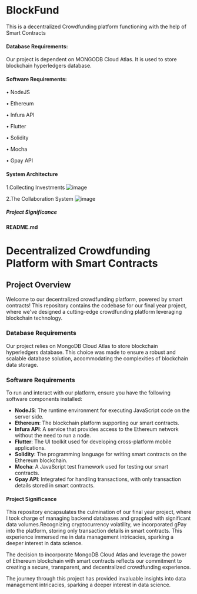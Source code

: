 # BlockFund
This is a decentralized Crowdfunding platform functioning with the help of Smart Contracts

#### Database Requirements:
Our project is dependent on MONGODB Cloud Atlas. It is used to store blockchain hyperledgers database.

#### Software Requirements:
•	NodeJS

•	Ethereum

•	Infura API

•	Flutter

•	Solidity

•	Mocha

•	Gpay API

#### System Architecture
1.Collecting Investments
![image](https://github.com/Keyurkolambe/BlockFund/assets/66724435/63cf273f-d011-4e80-b1ec-2b9c9144fda0)

2.The Collaboration System
![image](https://github.com/Keyurkolambe/BlockFund/assets/66724435/65fb8c49-7210-43f6-99a6-6e61b5510e67)

##### Project Significance
**README.md**

# Decentralized Crowdfunding Platform with Smart Contracts

## Project Overview

Welcome to our decentralized crowdfunding platform, powered by smart contracts! This repository contains the codebase for our final year project, where we've designed a cutting-edge crowdfunding platform leveraging blockchain technology.

### Database Requirements

Our project relies on MongoDB Cloud Atlas to store blockchain hyperledgers database. This choice was made to ensure a robust and scalable database solution, accommodating the complexities of blockchain data storage.

### Software Requirements

To run and interact with our platform, ensure you have the following software components installed:

- **NodeJS**: The runtime environment for executing JavaScript code on the server side.
- **Ethereum**: The blockchain platform supporting our smart contracts.
- **Infura API**: A service that provides access to the Ethereum network without the need to run a node.
- **Flutter**: The UI toolkit used for developing cross-platform mobile applications.
- **Solidity**: The programming language for writing smart contracts on the Ethereum blockchain.
- **Mocha**: A JavaScript test framework used for testing our smart contracts.
- **Gpay API**: Integrated for handling transactions, with only transaction details stored in smart contracts.

#### Project Significance

This repository encapsulates the culmination of our final year project, where I took charge of managing backend databases and grappled with significant data volumes.Recognizing cryptocurrency volatility, we incorporated gPay into the platform, storing only transaction details in 
smart contracts. This experience immersed me in data management intricacies, sparking a deeper interest in data science. 

The decision to incorporate MongoDB Cloud Atlas and leverage the power of Ethereum blockchain with smart contracts reflects our commitment to creating a secure, transparent, and decentralized crowdfunding experience.

The journey through this project has provided invaluable insights into data management intricacies, sparking a deeper interest in data science.





